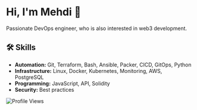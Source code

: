 <link rel="stylesheet" href="https://cdnjs.cloudflare.com/ajax/libs/font-awesome/6.0.0-beta3/css/all.min.css">

# Hi, I'm Mehdi 👋

Passionate DevOps engineer, who is also interested in web3 development.

## 🛠 Skills

- **Automation:** Git, Terraform, Bash, Ansible, Packer, CICD, GitOps, Python
- **Infrastructure:** Linux, Docker, Kubernetes, Monitoring, AWS, PostgreSQL
- **Programming:** JavaScript, API, Solidity
- **Security:** Best practices

![Profile Views](https://komarev.com/ghpvc/?username=memor24&color=blue)
